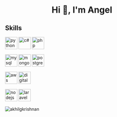<h1 align="center">Hi 👋, I'm Angel</h1>

<!--
**AngelGa3L/AngelGa3L** is a ✨ _special_ ✨ repository because its `README.md` (this file) appears on your GitHub profile.

Here are some ideas to get you started:

- 🔭 I’m currently working on ...
- 🌱 I’m currently learning ...
- 👯 I’m looking to collaborate on ...
- 🤔 I’m looking for help with ...
- 💬 Ask me about ...
- 📫 How to reach me: ...
- 😄 Pronouns: ...
- ⚡ Fun fact: ...
-->
<h2 align="left">Skills</h2>
<p align="left">
  <img src="https://uxwing.com/wp-content/themes/uxwing/download/brands-and-social-media/python-programming-language-icon.png" alt="python" width="40" height="40"/>
  <img src="https://uxwing.com/wp-content/themes/uxwing/download/brands-and-social-media/c-sharp-programming-language-icon.png" alt="c#" width="40" height="40"/>
  <img src="https://uxwing.com/wp-content/themes/uxwing/download/brands-and-social-media/php-programming-language-icon.png" alt="php" width="40" height="40"/>
</p>
<p align="left">
  <img src="https://uxwing.com/wp-content/themes/uxwing/download/brands-and-social-media/mysql-icon.png" alt="mysql" width="40" height="40"/> 
  <img src="https://uxwing.com/wp-content/themes/uxwing/download/brands-and-social-media/mongodb-icon.png" alt="mongodb" width="40" height="40"/> 
  <img src="https://uxwing.com/wp-content/themes/uxwing/download/brands-and-social-media/postgresql-icon.png" alt="postgresql" width="40" height="40"/> 
</p>
<p align="left">
  <img src="https://uxwing.com/wp-content/themes/uxwing/download/brands-and-social-media/aws-icon.png" alt="aws" width="40" height="40"/> 
  <img src="https://uxwing.com/wp-content/themes/uxwing/download/brands-and-social-media/digitalocean-icon.png" alt="digitalocean" width="40" height="40"/> 
</p>
<p align="left">
  <img src="https://uxwing.com/wp-content/themes/uxwing/download/brands-and-social-media/node-js-icon.png" alt="nodejs" width="40" height="40"/> 
  <img src="https://uxwing.com/wp-content/themes/uxwing/download/brands-and-social-media/laravel-icon.png" alt="laravel" width="40" height="40"/> 
</p>
<p><img align="left" src="https://github-readme-stats.vercel.app/api/top-langs/?username=angelga3L&layout=compact&hide=html" alt="akhilgkrishnan" />



